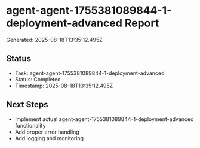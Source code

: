 # agent-agent-1755381089844-1-deployment-advanced Report

Generated: 2025-08-18T13:35:12.495Z

## Status
- Task: agent-agent-1755381089844-1-deployment-advanced
- Status: Completed
- Timestamp: 2025-08-18T13:35:12.495Z

## Next Steps
- Implement actual agent-agent-1755381089844-1-deployment-advanced functionality
- Add proper error handling
- Add logging and monitoring
